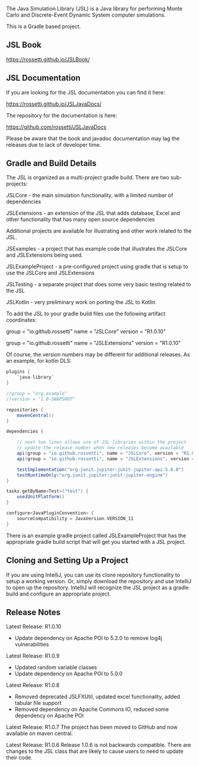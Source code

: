 The Java Simulation Library (JSL) is a Java library for performing Monte Carlo and Discrete-Event
Dynamic System computer simulations.

This is a Gradle based project.

## JSL Book

https://rossetti.github.io/JSLBook/

## JSL Documentation

If you are looking for the JSL documentation you can find it here:

https://rossetti.github.io/JSLJavaDocs/

The repository for the documentation is here:

https://github.com/rossetti/JSLJavaDocs

Please be aware that the book and javadoc documentation may lag the releases due to lack of developer time.

## Gradle and Build Details

The JSL is organized as a multi-project gradle build.  There are two sub-projects:

JSLCore - the main simulation functionality, with a limited number of dependencies

JSLExtensions - an extension of the JSL that adds database, Excel and other functionality that has many open source dependencies

Additional projects are available for illustrating and other work related to the JSL.

JSExamples - a project that has example code that illustrates the JSLCore and JSLExtensions being used.

JSLExampleProject - a pre-configured project using gradle that is setup to use the JSLCore and JSLExtensions

JSLTesting - a separate project that does some very basic testing related to the JSL

JSLKotlin - very preliminary work on porting the JSL to Kotlin

To add the JSL to your gradle build files use the following artifact coordinates:

group = "io.github.rossetti"
name = "JSLCore"
version = "R1.0.10"

group = "io.github.rossetti"
name = "JSLExtensions"
version = "R1.0.10"

Of course, the version numbers may be different for additional releases. As an example, for kotlin DLS:

```gradle
plugins {
    `java-library`
}

//group = "org.example"
//version = "1.0-SNAPSHOT"

repositories {
    mavenCentral()
}

dependencies {

    // next two lines allows use of JSL libraries within the project
    // update the release number when new releases become available
    api(group = "io.github.rossetti", name = "JSLCore", version = "R1.0.10")
    api(group = "io.github.rossetti", name = "JSLExtensions", version = "R1.0.10")

    testImplementation("org.junit.jupiter:junit-jupiter-api:5.6.0")
    testRuntimeOnly("org.junit.jupiter:junit-jupiter-engine")
}

tasks.getByName<Test>("test") {
    useJUnitPlatform()
}

configure<JavaPluginConvention> {
    sourceCompatibility = JavaVersion.VERSION_11
}
```

There is an example gradle project called JSLExampleProject that has the appropriate gradle build script that will get you started with a JSL project.

## Cloning and Setting Up a Project

If you are using IntelliJ, you can use its clone repository functionality to 
setup a working version. Or, simply download the repository and use IntelliJ to open up
the repository.  IntelliJ will recognize the JSL project as a gradle build and configure an appropriate project.

## Release Notes

Latest Release: R1.0.10
- Update dependency on Apache POI to 5.2.0 to remove log4j vulnerabilities

Latest Release: R1.0.9
- Updated random variable classes
- Update dependency on Apache POI to 5.0.0

Latest Release: R1.0.8
 - Removed deprecated JSLFXUtil, updated excel functionality, added tabular file support
 - Removed dependency on Apache Commons IO, reduced some dependency on Apache POI   

Latest Release: R1.0.7
	The project has been moved to GitHub and now available on maven central.

Latest Release: R1.0.6
	Release 1.0.6 is not backwards compatible. There are changes to the JSL class that are likely to cause users to need to update their code.